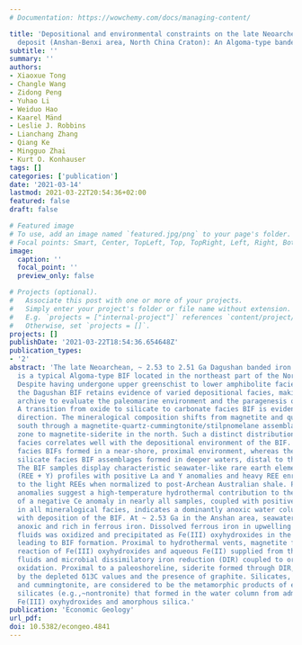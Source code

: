 ```yaml
---
# Documentation: https://wowchemy.com/docs/managing-content/

title: 'Depositional and environmental constraints on the late Neoarchean Dagushan
  deposit (Anshan-Benxi area, North China Craton): An Algoma-type banded iron formation'
subtitle: ''
summary: ''
authors:
- Xiaoxue Tong
- Changle Wang
- Zidong Peng
- Yuhao Li
- Weiduo Hao
- Kaarel Mänd
- Leslie J. Robbins
- Lianchang Zhang
- Qiang Ke
- Mingguo Zhai
- Kurt O. Konhauser
tags: []
categories: ['publication']
date: '2021-03-14'
lastmod: 2021-03-22T20:54:36+02:00
featured: false
draft: false

# Featured image
# To use, add an image named `featured.jpg/png` to your page's folder.
# Focal points: Smart, Center, TopLeft, Top, TopRight, Left, Right, BottomLeft, Bottom, BottomRight.
image:
  caption: ''
  focal_point: ''
  preview_only: false

# Projects (optional).
#   Associate this post with one or more of your projects.
#   Simply enter your project's folder or file name without extension.
#   E.g. `projects = ["internal-project"]` references `content/project/deep-learning/index.md`.
#   Otherwise, set `projects = []`.
projects: []
publishDate: '2021-03-22T18:54:36.654648Z'
publication_types:
- '2'
abstract: 'The late Neoarchean, ~ 2.53 to 2.51 Ga Dagushan banded iron formation (BIF),
  is a typical Algoma-type BIF located in the northeast part of the North China craton.
  Despite having undergone upper greenschist to lower amphibolite facies metamorphism,
  the Dagushan BIF retains evidence of varied depositional facies, making it an ideal
  archive to evaluate the paleomarine environment and the paragenesis of the ore minerals.
  A transition from oxide to silicate to carbonate facies BIF is evident in a northward
  direction. The mineralogical composition shifts from magnetite and quartz in the
  south through a magnetite-quartz-cummingtonite/stilpnomelane assemblage in the transition
  zone to magnetite-siderite in the north. Such a distinct distribution of mineralogical
  facies correlates well with the depositional environment of the BIF. The carbonate
  facies BIFs formed in a near-shore, proximal environment, whereas the oxide and
  silicate facies BIF assemblages formed in deeper waters, distal to the paleoshoreline.
  The BIF samples display characteristic seawater-like rare earth element + yttrium
  (REE + Y) profiles with positive La and Y anomalies and heavy REE enrichment relative
  to the light REEs when normalized to post-Archean Australian shale. Positive Eu
  anomalies suggest a high-temperature hydrothermal contribution to the BIF. The absence
  of a negative Ce anomaly in nearly all samples, coupled with positive δ56Fe in magnetite
  in all mineralogical facies, indicates a dominantly anoxic water column contemporaneous
  with deposition of the BIF. At ~ 2.53 Ga in the Anshan area, seawater was mostly
  anoxic and rich in ferrous iron. Dissolved ferrous iron in upwelling hydrothermal
  fluids was oxidized and precipitated as Fe(III) oxyhydroxides in the photic zone
  leading to BIF formation. Proximal to hydrothermal vents, magnetite formed via the
  reaction of Fe(III) oxyhydroxides and aqueous Fe(II) supplied from the hydrothermal
  fluids and microbial dissimilatory iron reduction (DIR) coupled to organic carbon
  oxidation. Proximal to a paleoshoreline, siderite formed through DIR, as evidenced
  by the depleted δ13C values and the presence of graphite. Silicates, such as stilpnomelane
  and cummingtonite, are considered to be the metamorphic products of early diagenetic
  silicates (e.g.,~nontronite) that formed in the water column from admixtures of
  Fe(III) oxyhydroxides and amorphous silica.'
publication: 'Economic Geology'
url_pdf:
doi: 10.5382/econgeo.4841
---
```

